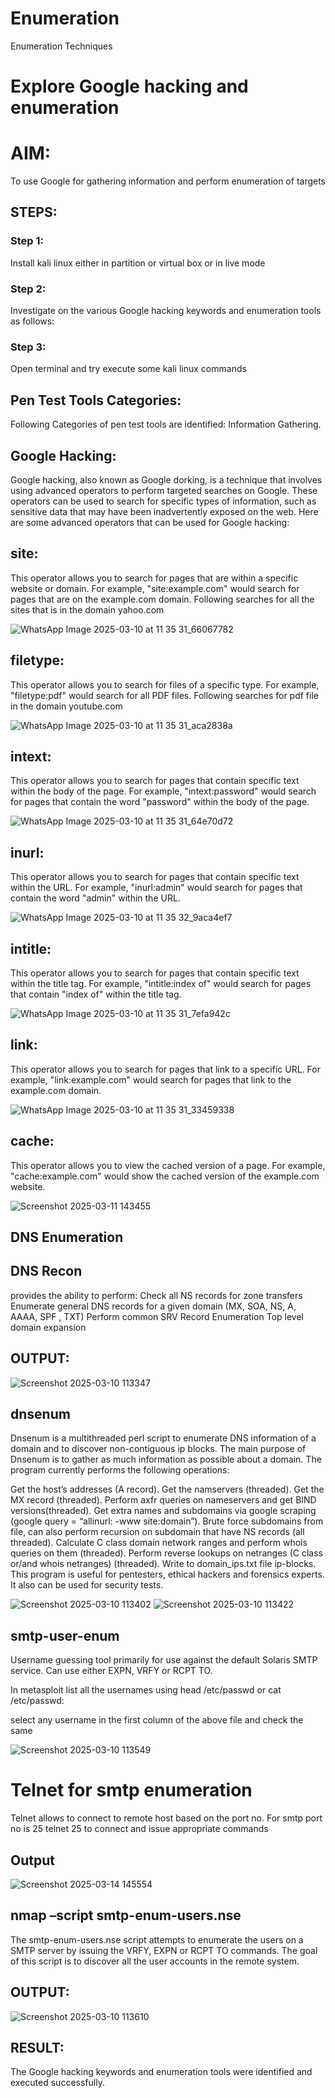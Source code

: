 # Enumeration
Enumeration Techniques

# Explore Google hacking and enumeration 

# AIM:

To use Google for gathering information and perform enumeration of targets

## STEPS:

### Step 1:

Install kali linux either in partition or virtual box or in live mode

### Step 2:

Investigate on the various Google hacking keywords and enumeration tools as follows:


### Step 3:
Open terminal and try execute some kali linux commands

## Pen Test Tools Categories:  

Following Categories of pen test tools are identified:
Information Gathering.

## Google Hacking:

Google hacking, also known as Google dorking, is a technique that involves using advanced operators to perform targeted searches on Google. These operators can be used to search for specific types of information, such as sensitive data that may have been inadvertently exposed on the web. Here are some advanced operators that can be used for Google hacking:

## site: 
This operator allows you to search for pages that are within a specific website or domain. For example, "site:example.com" would search for pages that are on the example.com domain.
Following searches for all the sites that is in the domain yahoo.com

![WhatsApp Image 2025-03-10 at 11 35 31_66067782](https://github.com/user-attachments/assets/2728cfbe-c2a8-4c2a-8c2b-966fcdf72a4a)


## filetype: 
This operator allows you to search for files of a specific type. For example, "filetype:pdf" would search for all PDF files.
Following searches for pdf file in the domain youtube.com

![WhatsApp Image 2025-03-10 at 11 35 31_aca2838a](https://github.com/user-attachments/assets/ade2d22d-e221-46f5-af5b-55eaffbc995a)


## intext: 
This operator allows you to search for pages that contain specific text within the body of the page. For example, "intext:password" would search for pages that contain the word "password" within the body of the page.

![WhatsApp Image 2025-03-10 at 11 35 31_64e70d72](https://github.com/user-attachments/assets/9a7dac25-7c45-4bb3-9d34-537c2723308f)


## inurl: 
This operator allows you to search for pages that contain specific text within the URL. For example, "inurl:admin" would search for pages that contain the word "admin" within the URL.

![WhatsApp Image 2025-03-10 at 11 35 32_9aca4ef7](https://github.com/user-attachments/assets/f9585be1-6aa0-45d0-8919-e9f04d8ea788)


## intitle: 
This operator allows you to search for pages that contain specific text within the title tag. For example, "intitle:index of" would search for pages that contain "index of" within the title tag.

![WhatsApp Image 2025-03-10 at 11 35 31_7efa942c](https://github.com/user-attachments/assets/c488de79-faff-4193-b2ab-c04e4fb4a5ff)


## link: 
This operator allows you to search for pages that link to a specific URL. For example, "link:example.com" would search for pages that link to the example.com domain.

![WhatsApp Image 2025-03-10 at 11 35 31_33459338](https://github.com/user-attachments/assets/977a4558-4646-45ef-bb93-bcff1ea7901c)


## cache: 
This operator allows you to view the cached version of a page. For example, "cache:example.com" would show the cached version of the example.com website.

![Screenshot 2025-03-11 143455](https://github.com/user-attachments/assets/a746d574-7fa8-4a58-9f49-1c7e5223c7d0)

## DNS Enumeration


## DNS Recon
provides the ability to perform:
Check all NS records for zone transfers
Enumerate general DNS records for a given domain (MX, SOA, NS, A, AAAA, SPF , TXT)
Perform common SRV Record Enumeration
Top level domain expansion
## OUTPUT:

![Screenshot 2025-03-10 113347](https://github.com/user-attachments/assets/f57ef2a0-63f7-4428-b78d-f9bf9344294f)

## dnsenum
Dnsenum is a multithreaded perl script to enumerate DNS information of a domain and to discover non-contiguous ip blocks. The main purpose of Dnsenum is to gather as much information as possible about a domain. The program currently performs the following operations:

Get the host’s addresses (A record).
Get the namservers (threaded).
Get the MX record (threaded).
Perform axfr queries on nameservers and get BIND versions(threaded).
Get extra names and subdomains via google scraping (google query = “allinurl: -www site:domain”).
Brute force subdomains from file, can also perform recursion on subdomain that have NS records (all threaded).
Calculate C class domain network ranges and perform whois queries on them (threaded).
Perform reverse lookups on netranges (C class or/and whois netranges) (threaded).
Write to domain_ips.txt file ip-blocks.
This program is useful for pentesters, ethical hackers and forensics experts. It also can be used for security tests.

![Screenshot 2025-03-10 113402](https://github.com/user-attachments/assets/2100f70c-f914-4b09-b3f7-49163746606c)
![Screenshot 2025-03-10 113422](https://github.com/user-attachments/assets/e1ce01a1-8ef2-49f2-80ee-d1ac83826db4)

## smtp-user-enum
Username guessing tool primarily for use against the default Solaris SMTP service. Can use either EXPN, VRFY or RCPT TO.


In metasploit list all the usernames using head /etc/passwd or cat /etc/passwd:

select any username in the first column of the above file and check the same

![Screenshot 2025-03-10 113549](https://github.com/user-attachments/assets/a8865b34-de0d-4c47-beb9-f9d3d69e0fdd)


# Telnet for smtp enumeration
Telnet allows to connect to remote host based on the port no. For smtp port no is 25
telnet <host address> 25 to connect
and issue appropriate commands
  
 ## Output
  
![Screenshot 2025-03-14 145554](https://github.com/user-attachments/assets/dfbefbec-e985-4ca8-b5dc-4e35dee44efb)


## nmap –script smtp-enum-users.nse <hostname>

The smtp-enum-users.nse script attempts to enumerate the users on a SMTP server by issuing the VRFY, EXPN or RCPT TO commands. The goal of this script is to discover all the user accounts in the remote system.

## OUTPUT:
![Screenshot 2025-03-10 113610](https://github.com/user-attachments/assets/4b95618d-ce79-4836-8665-4c16863926a3)

## RESULT:
The Google hacking keywords and enumeration tools were identified and executed successfully.
